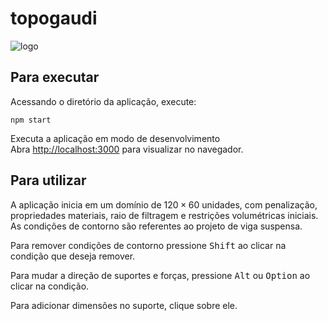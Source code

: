 # topogaudi

![logo](/public/topogaudi.ico)

## Para executar

Acessando o diretório da aplicação, execute:

`npm start`

Executa a aplicação em modo de desenvolvimento\
Abra [http://localhost:3000](http://localhost:3000) para visualizar no navegador.

## Para utilizar

A aplicação inicia em um domínio de $120 \times 60$ unidades, com penalização, propriedades materiais, raio de filtragem e restrições volumétricas iniciais. As condições de contorno são referentes ao projeto de viga suspensa.

Para remover condições de contorno pressione <kbd>Shift</kbd> ao clicar na condição que deseja remover.

Para mudar a direção de suportes e forças, pressione <kbd>Alt</kbd> ou <kbd>Option</kbd> ao clicar na condição.

Para adicionar dimensões no suporte, clique sobre ele.
